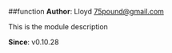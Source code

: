 <a name="module_function"></a>
##function
**Author**: Lloyd <75pound@gmail.com>  

This is the module description

**Since**: v0.10.28  
  
